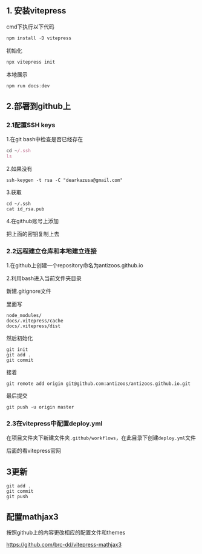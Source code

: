 ## 1. 安装vitepress

cmd下执行以下代码

``` javascript
npm install -D vitepress
```

初始化

```javascript
npx vitepress init
```

本地展示

```javascript
npm run docs:dev
```
## 2.部署到github上

### 2.1配置SSH keys

1.在git bash中检查是否已经存在

```javascript
cd ~/.ssh
ls
```

2.如果没有

```shell
ssh-keygen -t rsa -C "dearkazusa@gmail.com"
```

3.获取

```shell
cd ~/.ssh
cat id_rsa.pub
```

4.在github账号上添加

把上面的密钥复制上去

### 2.2远程建立仓库和本地建立连接

1.在github上创建一个repository命名为antizoos.github.io

2.利用bash进入当前文件夹目录

新建.gitignore文件

里面写

```shell
node_modules/
docs/.vitepress/cache
docs/.vitepress/dist
```

然后初始化

```shell
git init
git add .
git commit
```

接着

```shell
git remote add origin git@github.com:antizoos/antizoos.github.io.git
```

最后提交

```shell
git push -u origin master
```
### 2.3在vitepress中配置deploy.yml

在项目文件夹下新建文件夹`.github/workflows`，在此目录下创建`deploy.yml`文件

后面的看vitepress官网

## 3更新

```shell
git add .
git commit
git push
```
## 配置mathjax3

按照github上的内容更改相应的配置文件和themes

https://github.com/brc-dd/vitepress-mathjax3
